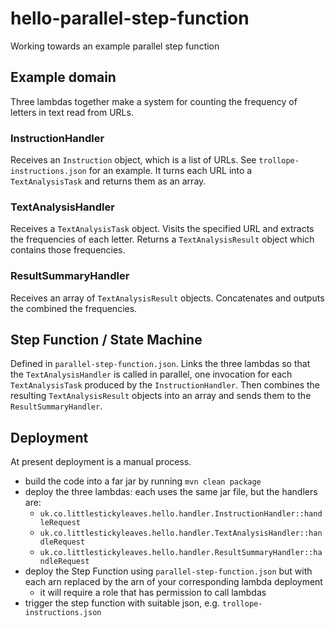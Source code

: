 # hello-parallel-step-function

Working towards an example parallel step function

## Example domain
Three lambdas together make a system for counting the frequency of letters
in text read from URLs.

### InstructionHandler
Receives an `Instruction` object, which is a list of URLs.
See `trollope-instructions.json` for an example. 
It turns each URL into a `TextAnalysisTask` and returns them as an array.

### TextAnalysisHandler
Receives a `TextAnalysisTask` object. 
Visits the specified URL and extracts the frequencies of each letter. 
Returns a `TextAnalysisResult` object which contains those frequencies.

### ResultSummaryHandler
Receives an array of `TextAnalysisResult` objects. 
Concatenates and outputs the combined the frequencies.
 
## Step Function / State Machine
Defined in `parallel-step-function.json`. 
Links the three lambdas so that the `TextAnalysisHandler` is called in parallel,
one invocation for each `TextAnalysisTask` produced by the `InstructionHandler`. 
Then combines the resulting `TextAnalysisResult` objects into an array 
and sends them to the `ResultSummaryHandler`.

## Deployment
At present deployment is a manual process.
* build the code into a far jar by running `mvn clean package`
* deploy the three lambdas: each uses the same jar file, but the handlers are:  
  * `uk.co.littlestickyleaves.hello.handler.InstructionHandler::handleRequest`
  * `uk.co.littlestickyleaves.hello.handler.TextAnalysisHandler::handleRequest`
  * `uk.co.littlestickyleaves.hello.handler.ResultSummaryHandler::handleRequest`
* deploy the Step Function using `parallel-step-function.json` 
but with each arn replaced by the arn of your corresponding lambda deployment
  * it will require a role that has permission to call lambdas
* trigger the step function with suitable json, e.g. `trollope-instructions.json`
